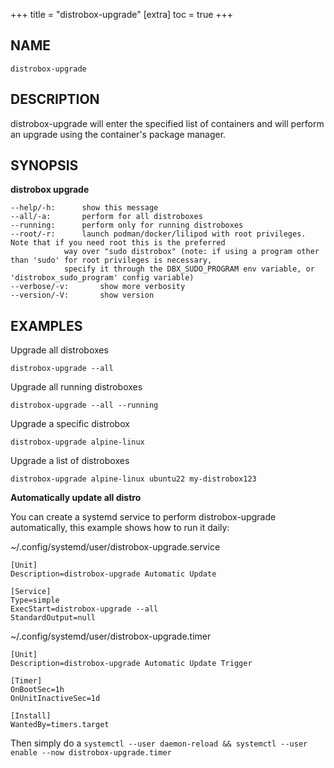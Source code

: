 +++
title = "distrobox-upgrade"
[extra]
toc = true
+++

<!-- markdownlint-disable MD010 MD036 -->
## NAME

	distrobox-upgrade

## DESCRIPTION

distrobox-upgrade will enter the specified list of containers and will perform
an upgrade using the container's package manager.

## SYNOPSIS

**distrobox upgrade**

	--help/-h:		show this message
	--all/-a:		perform for all distroboxes
	--running:		perform only for running distroboxes
	--root/-r:		launch podman/docker/lilipod with root privileges. Note that if you need root this is the preferred
				way over "sudo distrobox" (note: if using a program other than 'sudo' for root privileges is necessary,
				specify it through the DBX_SUDO_PROGRAM env variable, or 'distrobox_sudo_program' config variable)
	--verbose/-v:		show more verbosity
	--version/-V:		show version

## EXAMPLES

Upgrade all distroboxes

	distrobox-upgrade --all

Upgrade all running distroboxes

	distrobox-upgrade --all --running

Upgrade a specific distrobox

	distrobox-upgrade alpine-linux 

Upgrade a list of distroboxes

	distrobox-upgrade alpine-linux ubuntu22 my-distrobox123

**Automatically update all distro**

You can create a systemd service to perform distrobox-upgrade automatically,
this example shows how to run it daily:

~/.config/systemd/user/distrobox-upgrade.service

	[Unit]
	Description=distrobox-upgrade Automatic Update

	[Service]
	Type=simple
	ExecStart=distrobox-upgrade --all
	StandardOutput=null

~/.config/systemd/user/distrobox-upgrade.timer

	[Unit]
	Description=distrobox-upgrade Automatic Update Trigger

	[Timer]
	OnBootSec=1h
	OnUnitInactiveSec=1d

	[Install]
	WantedBy=timers.target

Then simply do a `systemctl --user daemon-reload && systemctl --user enable --now distrobox-upgrade.timer`
